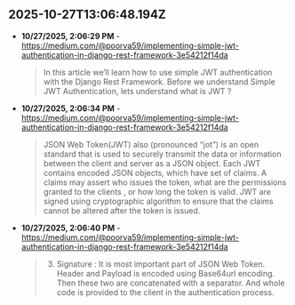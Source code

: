 

## 2025-10-27T13:06:48.194Z
- **10/27/2025, 2:06:29 PM** - https://medium.com/@poorva59/implementing-simple-jwt-authentication-in-django-rest-framework-3e54212f14da
  > In this article we’ll learn how to use simple JWT authentication with the Django Rest Framework. Before we understand Simple JWT Authentication, lets understand what is JWT ?

- **10/27/2025, 2:06:34 PM** - https://medium.com/@poorva59/implementing-simple-jwt-authentication-in-django-rest-framework-3e54212f14da
  > JSON Web Token(JWT) also (pronounced “jot”) is an open standard that is used to securely transmit the data or information between the client and server as a JSON object. Each JWT contains encoded JSON objects, which have set of claims. A claims may assert who issues the token, what are the permissions granted to the clients , or how long the token is valid. JWT are signed using cryptographic algorithm to ensure that the claims cannot be altered after the token is issued.

- **10/27/2025, 2:06:40 PM** - https://medium.com/@poorva59/implementing-simple-jwt-authentication-in-django-rest-framework-3e54212f14da
  > 3. Signature : It is most important part of JSON Web Token. Header and Payload is encoded using Base64url encoding. Then these two are concatenated with a separator. And whole code is provided to the client in the authentication process.
